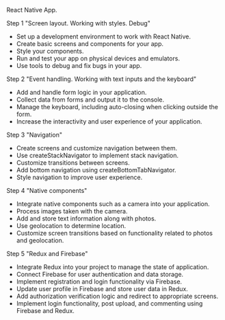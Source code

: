 React Native App.

Step 1 "Screen layout. Working with styles. Debug"

- Set up a development environment to work with React Native.
- Create basic screens and components for your app.
- Style your components.
- Run and test your app on physical devices and emulators.
- Use tools to debug and fix bugs in your app.

Step 2 "Event handling. Working with text inputs and the keyboard"

- Add and handle form logic in your application.
- Collect data from forms and output it to the console.
- Manage the keyboard, including auto-closing when clicking outside the form.
- Increase the interactivity and user experience of your application.

Step 3 "Navigation"

- Create screens and customize navigation between them.
- Use createStackNavigator to implement stack navigation.
- Customize transitions between screens.
- Add bottom navigation using createBottomTabNavigator.
- Style navigation to improve user experience.

Step 4 "Native components"

- Integrate native components such as a camera into your application.
- Process images taken with the camera.
- Add and store text information along with photos.
- Use geolocation to determine location.
- Customize screen transitions based on functionality related to photos and geolocation.

Step 5 "Redux and Firebase"

- Integrate Redux into your project to manage the state of application.
- Connect Firebase for user authentication and data storage.
- Implement registration and login functionality via Firebase.
- Update user profile in Firebase and store user data in Redux.
- Add authorization verification logic and redirect to appropriate screens.
- Implement login functionality, post upload, and commenting using Firebase and Redux.

